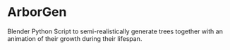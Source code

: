 # ArborGen
Blender Python Script to semi-realistically generate trees together with an animation of their growth during their lifespan.
